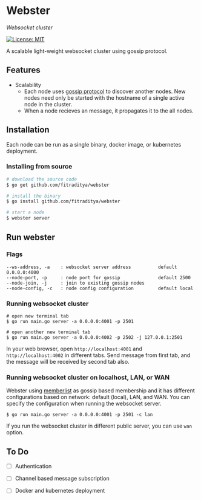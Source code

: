 # Webster
*Websocket cluster*

[![License: MIT](https://img.shields.io/badge/License-MIT-blue.svg)](https://opensource.org/licenses/MIT)

A scalable light-weight websocket cluster using gossip protocol.

## Features
* Scalability
  * Each node uses [gossip protocol](https://en.wikipedia.org/wiki/Gossip_protocol) to discover another nodes. New nodes need only be started with the hostname of a single active node in the cluster.
  * When a node recieves an message, it propagates it to the all nodes.

## Installation
Each node can be run as a single binary, docker image, or kubernetes deployment.

### Installing from source
```bash
# download the source code
$ go get github.com/fitraditya/webster

# install the binary
$ go install github.com/fitraditya/webster

# start a node
$ webster server
```

## Run webster

### Flags
```
--ws-address, -a    : websocket server address          default 0.0.0.0:4000
--node-port, -p     : node port for gossip              default 2500
--node-join, -j     : join to existing gossip nodes
--node-config, -c   : node config configuration         default local
```

### Running websocket cluster
```
# open new terminal tab
$ go run main.go server -a 0.0.0.0:4001 -p 2501

# open another new terminal tab
$ go run main.go server -a 0.0.0.0:4002 -p 2502 -j 127.0.0.1:2501
```

In your web browser, open `http://localhost:4001` and `http://localhost:4002` in different tabs. Send message from first tab, and the message will be received by second tab also.

### Running websocket cluster on localhost, LAN, or WAN
Webster using [memberlist](https://github.com/hashicorp/memberlist) as gossip based membership and it has different configurations based on network: default (local), LAN, and WAN. You can specify the configuration when running the websocket server.

```
$ go run main.go server -a 0.0.0.0:4001 -p 2501 -c lan
```

If you run the websocket cluster in different public server, you can use `wan` option.

## To Do
- [ ] Authentication
- [ ] Channel based message subscription
- [ ] Docker and kubernetes deployment


